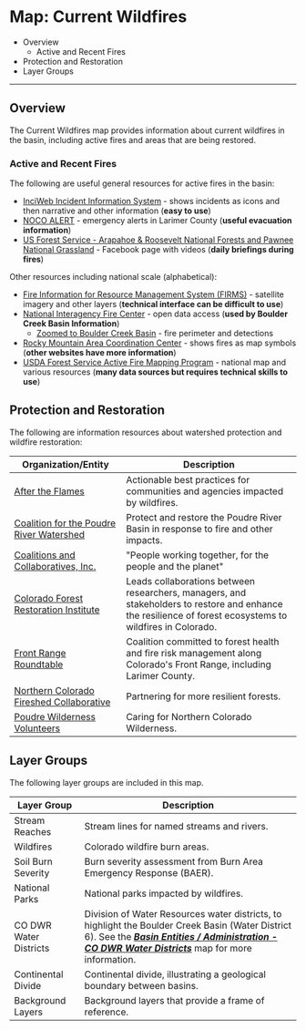 # Map: Current Wildfires #

*   Overview
    +   Active and Recent Fires
*   Protection and Restoration
*   Layer Groups

--------------

## Overview ##

The Current Wildfires map provides information about current wildfires in the basin,
including active fires and areas that are being restored.

### Active and Recent Fires ###

The following are useful general resources for active fires in the basin:

*   [InciWeb Incident Information System](https://inciweb.nwcg.gov/?state=08) - shows incidents as icons and then narrative and other information (**easy to use**)
*   [NOCO ALERT](https://nocoalert.org/) - emergency alerts in Larimer County (**useful evacuation information**)
*   [US Forest Service - Arapahoe & Roosevelt National Forests and Pawnee National Grassland](https://www.facebook.com/usfsarp/) - Facebook page with videos (**daily briefings during fires**)

Other resources including national scale (alphabetical):

*   [Fire Information for Resource Management System (FIRMS)](https://firms2.modaps.eosdis.nasa.gov/map/#l:countries;@-105.5,40.5,10z) - satellite imagery and other layers (**technical interface can be difficult to use**)
*   [National Interagency Fire Center](https://data-nifc.opendata.arcgis.com/) - open data access (**used by Boulder Creek Basin Information**)
    +   [Zoomed to Boulder Creek Basin](https://maps.nwcg.gov/sa/#/%3F/%3F/40.17/-105.4/11) - fire perimeter and detections
*   [Rocky Mountain Area Coordination Center](https://gacc.nifc.gov/rmcc/incident_info.php) - shows fires as map symbols (**other websites have more information**)
*   [USDA Forest Service Active Fire Mapping Program](https://fsapps.nwcg.gov/) - national map and various resources (**many data sources but requires technical skills to use**)

## Protection and Restoration ##

The following are information resources about watershed protection and wildfire restoration:

| **Organization/Entity** | **Description** |
| -- | -- |
| [After the Flames](https://aftertheflames.com/) | Actionable best practices for communities and agencies impacted by wildfires. |
| [Coalition for the Poudre River Watershed](https://www.poudrewatershed.org/) | Protect and restore the Poudre River Basin in response to fire and other impacts. |
| [Coalitions and Collaboratives, Inc.](https://co-co.org/) | "People working together, for the people and the planet" |
| [Colorado Forest Restoration Institute](https://cfri.colostate.edu/) | Leads collaborations between researchers, managers, and stakeholders to restore and enhance the resilience of forest ecosystems to wildfires in Colorado. |
| [Front Range Roundtable](https://frontrangeroundtable.org/) | Coalition committed to forest health and fire risk management along Colorado's Front Range, including Larimer County. |
| [Northern Colorado Fireshed Collaborative](https://nocofireshed.org/) | Partnering for more resilient forests. |
| [Poudre Wilderness Volunteers](https://www.pwv.org/) | Caring for Northern Colorado Wilderness. |

## Layer Groups ##

The following layer groups are included in this map.

| **Layer Group** | **Description** |
| -- | -- |
| Stream Reaches | Stream lines for named streams and rivers. |
| Wildfires | Colorado wildfire burn areas. |
| Soil Burn Severity | Burn severity assessment from Burn Area Emergency Response (BAER). |
| National Parks | National parks impacted by wildfires. |
| CO DWR Water Districts | Division of Water Resources water districts, to highlight the Boulder Creek Basin (Water District 6).  See the [***Basin Entities / Administration - CO DWR Water Districts***](#map/entities-codwr-waterdistricts) map for more information. |
| Continental Divide | Continental divide, illustrating a geological boundary between basins. |
| Background Layers | Background layers that provide a frame of reference. |
